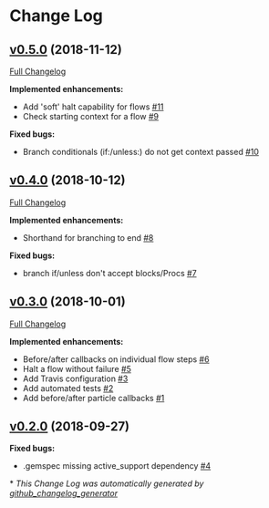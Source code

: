 # Change Log

## [v0.5.0](https://github.com/rmlockerd/laminar/tree/v0.5.0) (2018-11-12)
[Full Changelog](https://github.com/rmlockerd/laminar/compare/v0.4.0...v0.5.0)

**Implemented enhancements:**

- Add 'soft' halt capability for flows [\#11](https://github.com/rmlockerd/laminar/issues/11)
- Check starting context for a flow [\#9](https://github.com/rmlockerd/laminar/issues/9)

**Fixed bugs:**

- Branch conditionals \(if:/unless:\) do not get context passed [\#10](https://github.com/rmlockerd/laminar/issues/10)

## [v0.4.0](https://github.com/rmlockerd/laminar/tree/v0.4.0) (2018-10-12)
[Full Changelog](https://github.com/rmlockerd/laminar/compare/v0.3.0...v0.4.0)

**Implemented enhancements:**

- Shorthand for branching to end [\#8](https://github.com/rmlockerd/laminar/issues/8)

**Fixed bugs:**

- branch if/unless don't accept blocks/Procs [\#7](https://github.com/rmlockerd/laminar/issues/7)

## [v0.3.0](https://github.com/rmlockerd/laminar/tree/v0.3.0) (2018-10-01)
[Full Changelog](https://github.com/rmlockerd/laminar/compare/v0.2.0...v0.3.0)

**Implemented enhancements:**

- Before/after callbacks on individual flow steps [\#6](https://github.com/rmlockerd/laminar/issues/6)
- Halt a flow without failure [\#5](https://github.com/rmlockerd/laminar/issues/5)
- Add Travis configuration [\#3](https://github.com/rmlockerd/laminar/issues/3)
- Add automated tests [\#2](https://github.com/rmlockerd/laminar/issues/2)
- Add before/after particle callbacks [\#1](https://github.com/rmlockerd/laminar/issues/1)

## [v0.2.0](https://github.com/rmlockerd/laminar/tree/v0.2.0) (2018-09-27)
**Fixed bugs:**

- .gemspec missing active\_support dependency [\#4](https://github.com/rmlockerd/laminar/issues/4)



\* *This Change Log was automatically generated by [github_changelog_generator](https://github.com/skywinder/Github-Changelog-Generator)*